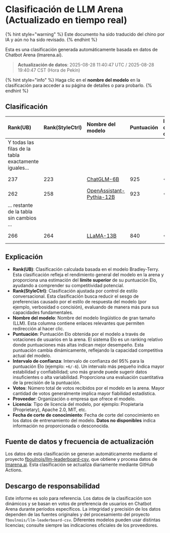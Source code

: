 # Clasificación de LLM Arena (Actualizado en tiempo real)


{% hint style="warning" %}
Este documento ha sido traducido del chino por IA y aún no ha sido revisado.
{% endhint %}




Esta es una clasificación generada automáticamente basada en datos de Chatbot Arena (lmarena.ai).

> **Actualización de datos**: 2025-08-28 11:40:47 UTC / 2025-08-28 19:40:47 CST (Hora de Pekín)

{% hint style="info" %}
Haga clic en el **nombre del modelo** en la clasificación para acceder a su página de detalles o para probarlo.
{% endhint %}

## Clasificación

| Rank(UB) | Rank(StyleCtrl) | Nombre del modelo                                                    |   Puntuación | Intervalo de confianza | Votos        | Proveedor                 | Licencia                  | Fecha de corte de conocimiento |
|:---|:---|:---|:---|:---|:---|:---|:---|:---|
| Y todas las filas de la tabla exactamente iguales... |
|      237 |             223 | [ChatGLM-6B](https://huggingface.co/THUDM/chatglm-6b)           |  925 | +12/-12 | 4,983   | Tsinghua               | No comercial          | 2023/3   |
|      262 |             258 | [OpenAssistant-Pythia-12B](https://huggingface.co/OpenAssistant/oasst-sft-4-pythia-12b-epoch-3.5) |  923 | +10/-10 | 6,368   | OpenAssistant          | Apache 2.0             | 2023/4   |
| ... restante de la tabla sin cambios ... |
|      266 |             264 | [LLaMA-13B](https://arxiv.org/abs/2302.13971)                   |  840 | +16/-16 | 2,446   | Meta                   | No comercial          | 2023/2   |

## Explicación

- **Rank(UB)**: Clasificación calculada basada en el modelo Bradley-Terry. Esta clasificación refleja el rendimiento general del modelo en la arena y proporciona una estimación del **límite superior** de su puntuación Elo, ayudando a comprender su competitividad potencial.
- **Rank(StyleCtrl)**: Clasificación ajustada por control de estilo conversacional. Esta clasificación busca reducir el sesgo de preferencias causado por el estilo de respuesta del modelo (por ejemplo, verbosidad o concisión), evaluando de manera más pura sus capacidades fundamentales.
- **Nombre del modelo**: Nombre del modelo lingüístico de gran tamaño (LLM). Esta columna contiene enlaces relevantes que permiten redirección al hacer clic.
- **Puntuación**: Puntuación Elo obtenida por el modelo a través de votaciones de usuarios en la arena. El sistema Elo es un ranking relativo donde puntuaciones más altas indican mejor desempeño. Esta puntuación cambia dinámicamente, reflejando la capacidad competitiva actual del modelo.
- **Intervalo de confianza**: Intervalo de confianza del 95% para la puntuación Elo (ejemplo: `+6/-6`). Un intervalo más pequeño indica mayor estabilidad y confiabilidad; uno más grande puede sugerir datos insuficientes o alta variabilidad. Proporciona una evaluación cuantitativa de la precisión de la puntuación.
- **Votos**: Número total de votos recibidos por el modelo en la arena. Mayor cantidad de votos generalmente implica mayor fiabilidad estadística.
- **Proveedor**: Organización o empresa que ofrece el modelo.
- **Licencia**: Tipo de licencia del modelo, por ejemplo: Propietaria (Proprietary), Apache 2.0, MIT, etc.
- **Fecha de corte de conocimiento**: Fecha de corte del conocimiento en los datos de entrenamiento del modelo. **Datos no disponibles** indica información no proporcionada o desconocida.

## Fuente de datos y frecuencia de actualización

Los datos de esta clasificación se generan automáticamente mediante el proyecto [fboulnois/llm-leaderboard-csv](https://github.com/fboulnois/llm-leaderboard-csv), que obtiene y procesa datos de [lmarena.ai](https://lmarena.ai/). Esta clasificación se actualiza diariamente mediante GitHub Actions.

## Descargo de responsabilidad

Este informe es solo para referencia. Los datos de la clasificación son dinámicos y se basan en votos de preferencia de usuarios en Chatbot Arena durante períodos específicos. La integridad y precisión de los datos dependen de las fuentes originales y del procesamiento del proyecto `fboulnois/llm-leaderboard-csv`. Diferentes modelos pueden usar distintas licencias; consulte siempre las indicaciones oficiales de los proveedores.
